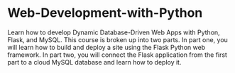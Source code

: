 # Web-Development-with-Python
Learn how to develop Dynamic Database-Driven Web Apps with Python, Flask, and MySQL. This course is broken up into two parts. In part one, you will learn how to build and deploy a site using the Flask Python web framework. In part two, you will connect the Flask application from the first part to a cloud MySQL database and learn how to deploy it.
